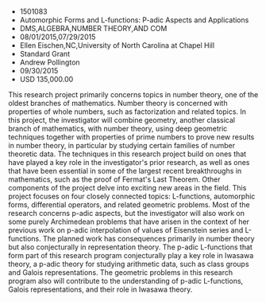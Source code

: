 
* 1501083
* Automorphic Forms and L-functions: P-adic Aspects and Applications
* DMS,ALGEBRA,NUMBER THEORY,AND COM
* 08/01/2015,07/29/2015
* Ellen Eischen,NC,University of North Carolina at Chapel Hill
* Standard Grant
* Andrew Pollington
* 09/30/2015
* USD 135,000.00

This research project primarily concerns topics in number theory, one of the
oldest branches of mathematics. Number theory is concerned with properties of
whole numbers, such as factorization and related topics. In this project, the
investigator will combine geometry, another classical branch of mathematics,
with number theory, using deep geometric techniques together with properties of
prime numbers to prove new results in number theory, in particular by studying
certain families of number theoretic data. The techniques in this research
project build on ones that have played a key role in the investigator's prior
research, as well as ones that have been essential in some of the largest recent
breakthroughs in mathematics, such as the proof of Fermat's Last Theorem. Other
components of the project delve into exciting new areas in the field. This
project focuses on four closely connected topics: L-functions, automorphic
forms, differential operators, and related geometric problems. Most of the
research concerns p-adic aspects, but the investigator will also work on some
purely Archimedean problems that have arisen in the context of her previous work
on p-adic interpolation of values of Eisenstein series and L-functions. The
planned work has consequences primarily in number theory but also conjecturally
in representation theory. The p-adic L-functions that form part of this research
program conjecturally play a key role in Iwasawa theory, a p-adic theory for
studying arithmetic data, such as class groups and Galois representations. The
geometric problems in this research program also will contribute to the
understanding of p-adic L-functions, Galois representations, and their role in
Iwasawa theory.
